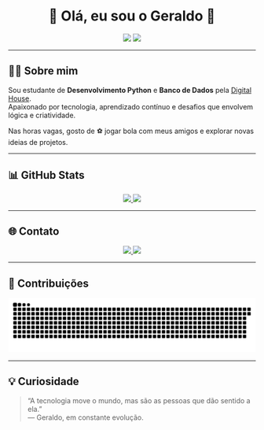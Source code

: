 <h1 align="center">👋 Olá, eu sou o Geraldo 🚀</h1>

<p align="center">
  <img src="https://img.shields.io/badge/Desenvolvedor%20Web-Em%20formação-blue?style=for-the-badge">
  <img src="https://img.shields.io/badge/Banco%20de%20Dados-Digital%20House-orange?style=for-the-badge">
</p>

---

## 👨‍💻 Sobre mim

Sou estudante de **Desenvolvimento Python** e **Banco de Dados** pela [Digital House](https://www.digitalhouse.com/br).  
Apaixonado por tecnologia, aprendizado contínuo e desafios que envolvem lógica e criatividade.

Nas horas vagas, gosto de ⚽ jogar bola com meus amigos e explorar novas ideias de projetos.

---

## 📊 GitHub Stats

<div align="center">
  <a href="https://github.com/Geraldo11">
    <img height="180em" src="https://github-readme-stats.vercel.app/api?username=Geraldo11&show_icons=true&theme=dark&include_all_commits=true&count_private=true"/>
    <img height="180em" src="https://github-readme-stats.vercel.app/api/top-langs/?username=Geraldo11&layout=compact&langs_count=7&theme=dark"/>
  </a>
</div>

---

## 🌐 Contato

<p align="center">
  <a href="https://www.linkedin.com/in/geraldo-batista-8ba193167" target="_blank">
    <img src="https://img.shields.io/badge/-LinkedIn-%230077B5?style=for-the-badge&logo=linkedin&logoColor=white">
  </a>
  <a href="mailto:Geraldobatista322@gmail.com" target="_blank">
    <img src="https://img.shields.io/badge/-Gmail-%23333?style=for-the-badge&logo=gmail&logoColor=white">
  </a>
</p>

---

## 🐍 Contribuições

![Snake animation](https://github.com/Geraldo11/Geraldo11/blob/output/github-contribution-grid-snake.svg)

---

## 💡 Curiosidade

> “A tecnologia move o mundo, mas são as pessoas que dão sentido a ela.”  
> — Geraldo, em constante evolução.

